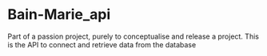 # Bain-Marie_api
Part of a passion project, purely to conceptualise and release a project. This is the API to connect and retrieve data from the database
